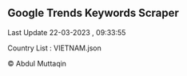 

## Google Trends Keywords Scraper 
 
Last Update 22-03-2023 , 09:33:55

Country List :
VIETNAM.json



© Abdul Muttaqin 
